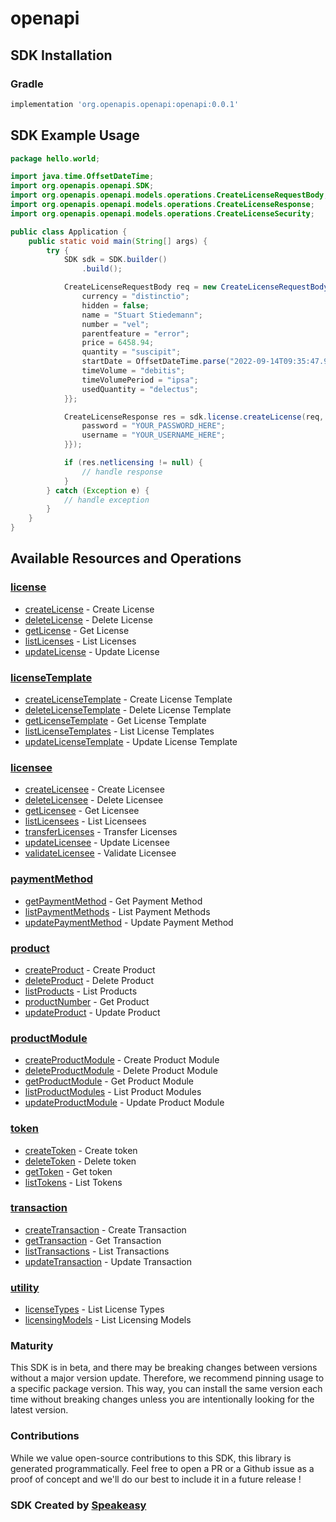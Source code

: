 # openapi

<!-- Start SDK Installation -->
## SDK Installation

### Gradle

```groovy
implementation 'org.openapis.openapi:openapi:0.0.1'
```
<!-- End SDK Installation -->

## SDK Example Usage
<!-- Start SDK Example Usage -->
```java
package hello.world;

import java.time.OffsetDateTime;
import org.openapis.openapi.SDK;
import org.openapis.openapi.models.operations.CreateLicenseRequestBody;
import org.openapis.openapi.models.operations.CreateLicenseResponse;
import org.openapis.openapi.models.operations.CreateLicenseSecurity;

public class Application {
    public static void main(String[] args) {
        try {
            SDK sdk = SDK.builder()
                .build();

            CreateLicenseRequestBody req = new CreateLicenseRequestBody(false, "corrupti", "provident") {{
                currency = "distinctio";
                hidden = false;
                name = "Stuart Stiedemann";
                number = "vel";
                parentfeature = "error";
                price = 6458.94;
                quantity = "suscipit";
                startDate = OffsetDateTime.parse("2022-09-14T09:35:47.986Z");
                timeVolume = "debitis";
                timeVolumePeriod = "ipsa";
                usedQuantity = "delectus";
            }};            

            CreateLicenseResponse res = sdk.license.createLicense(req, new CreateLicenseSecurity("tempora", "suscipit") {{
                password = "YOUR_PASSWORD_HERE";
                username = "YOUR_USERNAME_HERE";
            }});

            if (res.netlicensing != null) {
                // handle response
            }
        } catch (Exception e) {
            // handle exception
        }
    }
}
```
<!-- End SDK Example Usage -->

<!-- Start SDK Available Operations -->
## Available Resources and Operations


### [license](docs/license/README.md)

* [createLicense](docs/license/README.md#createlicense) - Create License
* [deleteLicense](docs/license/README.md#deletelicense) - Delete License
* [getLicense](docs/license/README.md#getlicense) - Get License
* [listLicenses](docs/license/README.md#listlicenses) - List Licenses
* [updateLicense](docs/license/README.md#updatelicense) - Update License

### [licenseTemplate](docs/licensetemplate/README.md)

* [createLicenseTemplate](docs/licensetemplate/README.md#createlicensetemplate) - Create License Template
* [deleteLicenseTemplate](docs/licensetemplate/README.md#deletelicensetemplate) - Delete License Template
* [getLicenseTemplate](docs/licensetemplate/README.md#getlicensetemplate) - Get License Template
* [listLicenseTemplates](docs/licensetemplate/README.md#listlicensetemplates) - List License Templates
* [updateLicenseTemplate](docs/licensetemplate/README.md#updatelicensetemplate) - Update License Template

### [licensee](docs/licensee/README.md)

* [createLicensee](docs/licensee/README.md#createlicensee) - Create Licensee
* [deleteLicensee](docs/licensee/README.md#deletelicensee) - Delete Licensee
* [getLicensee](docs/licensee/README.md#getlicensee) - Get Licensee
* [listLicensees](docs/licensee/README.md#listlicensees) - List Licensees
* [transferLicenses](docs/licensee/README.md#transferlicenses) - Transfer Licenses
* [updateLicensee](docs/licensee/README.md#updatelicensee) - Update Licensee
* [validateLicensee](docs/licensee/README.md#validatelicensee) - Validate Licensee

### [paymentMethod](docs/paymentmethod/README.md)

* [getPaymentMethod](docs/paymentmethod/README.md#getpaymentmethod) - Get Payment Method
* [listPaymentMethods](docs/paymentmethod/README.md#listpaymentmethods) - List Payment Methods
* [updatePaymentMethod](docs/paymentmethod/README.md#updatepaymentmethod) - Update Payment Method

### [product](docs/product/README.md)

* [createProduct](docs/product/README.md#createproduct) - Create Product
* [deleteProduct](docs/product/README.md#deleteproduct) - Delete Product
* [listProducts](docs/product/README.md#listproducts) - List Products
* [productNumber](docs/product/README.md#productnumber) - Get Product
* [updateProduct](docs/product/README.md#updateproduct) - Update Product

### [productModule](docs/productmodule/README.md)

* [createProductModule](docs/productmodule/README.md#createproductmodule) - Create Product Module
* [deleteProductModule](docs/productmodule/README.md#deleteproductmodule) - Delete Product Module
* [getProductModule](docs/productmodule/README.md#getproductmodule) - Get Product Module
* [listProductModules](docs/productmodule/README.md#listproductmodules) - List Product Modules
* [updateProductModule](docs/productmodule/README.md#updateproductmodule) - Update Product Module

### [token](docs/token/README.md)

* [createToken](docs/token/README.md#createtoken) - Create token
* [deleteToken](docs/token/README.md#deletetoken) - Delete token
* [getToken](docs/token/README.md#gettoken) - Get token
* [listTokens](docs/token/README.md#listtokens) - List Tokens

### [transaction](docs/transaction/README.md)

* [createTransaction](docs/transaction/README.md#createtransaction) - Create Transaction
* [getTransaction](docs/transaction/README.md#gettransaction) - Get Transaction 
* [listTransactions](docs/transaction/README.md#listtransactions) - List Transactions
* [updateTransaction](docs/transaction/README.md#updatetransaction) - Update Transaction

### [utility](docs/utility/README.md)

* [licenseTypes](docs/utility/README.md#licensetypes) - List License Types
* [licensingModels](docs/utility/README.md#licensingmodels) - List Licensing Models
<!-- End SDK Available Operations -->

### Maturity

This SDK is in beta, and there may be breaking changes between versions without a major version update. Therefore, we recommend pinning usage 
to a specific package version. This way, you can install the same version each time without breaking changes unless you are intentionally 
looking for the latest version.

### Contributions

While we value open-source contributions to this SDK, this library is generated programmatically. 
Feel free to open a PR or a Github issue as a proof of concept and we'll do our best to include it in a future release !

### SDK Created by [Speakeasy](https://docs.speakeasyapi.dev/docs/using-speakeasy/client-sdks)
